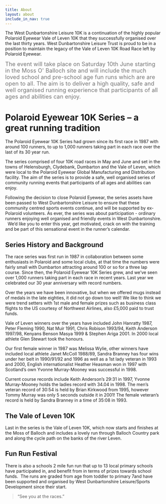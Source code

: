 ```yaml
---
title: About
layout: about
include_in_nav: true
---
```

The West Dunbartonshire Leisure 10K is a continuation of the highly popular Polaroid Eyewear Vale of Leven 10K that they successfully organised over the last thirty years. West Dunbartonshire Leisure Trust is proud to be in a position to maintain the legacy of the Vale of Leven 10K Road Race left by Polaroid Eyewear.

<span style="font-size: 18px; color: rgb(116, 116, 116); letter-spacing: 0.01em;">The event will take place on Saturday 10th June starting in the Moss O' Balloch site and will include the much loved school and pre-school age fun runs which are are open to all. The aim is to deliver a high quality, safe and well organised running experience that participants of all ages and abilities can enjoy.</span>

# Polaroid Eyewear 10K Series – a great running tradition

The Polaroid Eyewear 10K Series had grown since its first race in 1987 with around 100 runners, to up to 1,000 runners taking part in each race over the last of its 30 year run.

The series comprised of four 10K road races in May and June and set in the towns of Helensburgh, Clydebank, Dumbarton and the Vale of Leven, which were local to the Polaroid Eyewear Global Manufacturing and Distribution facility. The aim of the series is to provide a safe, well organised series of community running events that participants of all ages and abilities can enjoy.

Following the decision to close Polaroid Eyewear, the series assets have been passed to West Dunbartonshire Leisure to ensure that these community centred sports events continue, and will be supported by ex-Polaroid volunteers. As ever, the series was about participation - ordinary runners enjoying well organised and friendly events in West Dunbartonshire.   We’d like you to enter this year, get motivated, crack on with the training and be part of this sensational event in the runner’s calendar.

## Series History and Background

The race series was first run in 1987 in collaboration between some enthusiasts in Polaroid and some local clubs, at that time the numbers were fairly small with Dumbarton attracting around 100 or so for a three lap course. Since then, the Polaroid Eyewear 10K Series grew, and we’ve seen over 1,000 runners taking part in each race in recent years. Last year we celebrated our 30 year anniversary with record numbers.

Over the years we have been innovative, but when we offered mugs instead of medals in the late eighties, it did not go down too well! We like to think we were trend setters with 1st male and female prizes such as business class flights to the US courtesy of Northwest Airlines, also £5,000 paid to trust funds.

Vale of Leven winners over the years have included John Hanratty 1987, Peter Fleming 1990, Nat Muir 1991, Chris Robison 1993/94, Keith Anderson 1997/98, Kenyans Benson Masya 1999 & Stephen Ariga 2001\. In 2000 local athlete Glen Stewart took the honours.

Our first female winner in 1987 was Melissa Wylie, other winners have included local athlete Janet McColl 1988/89, Sandra Branney has four wins under her belt in 1990/91/92 and 1996 as well as a 1st lady veteran in 1993 and 2000, English internationalist Heather Heasman won in 1997 with Scotland’s own Yvonne Murray-Mooney was successful in 1998.

Current course records include Keith Anderson’s 29:31 in 1997, Yvonne Murray-Mooney holds the ladies record with 34.04 in 1998\. The men’s veteran record of 30:54 is held by Brian Kirkwood from 1995, however Tommy Murray was only 5 seconds outside it in 2001! The female veteran’s record is held by Sandra Branney in a time of 35:08 in 1993.

## The Vale of Leven 10K

Last in the series is the Vale of Leven 10K, which now starts and finishes at the Moss of Balloch and includes a lovely run through Balloch Country park and along the cycle path on the banks of the river Leven.

## Fun Run Festival

There is also a schools 2 mile fun run that up to 13 local primary schools have participated in, and benefit from in terms of prizes towards school funds.  The runs are graded from age from toddler to primary 7and have been supported and organised by West Dunbartonshire Leisure/Sports Development since their start.

> “See you at the races.”
